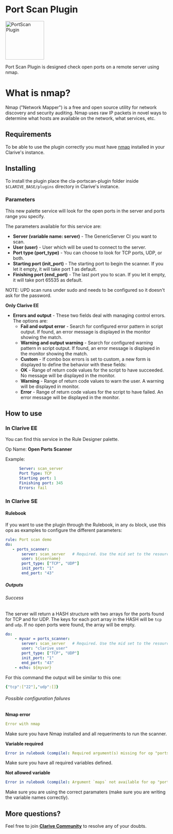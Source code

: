 # Port Scan Plugin

<img src="https://cdn.rawgit.com/clarive/cla-portscan-plugin/master/public/icon/portscan.svg?sanitize=true" alt="PortScan Plugin" title="PortScan Plugin" width="120" height="120">

Port Scan Plugin is designed check open ports on a remote server using nmap.

# What is nmap?

Nmap ("Network Mapper") is a free and open source utility for network discovery and security auditing.
Nmap uses raw IP packets in novel ways to determine what hosts are available on the network, what services, etc.

## Requirements

To be able to use the plugin correctly you must have [nmap](https://nmap.org/book/install.html) installed in your Clarive's instance.

## Installing

To install the plugin place the cla-portscan-plugin folder inside `$CLARIVE_BASE/plugins`
directory in Clarive's instance.

### Parameters

This new palette service will look for the open ports in the server and ports range you specify.

The parameters available for this service are:

- **Server (variable name: server)** - The GenericServer CI you want to scan.
- **User (user)** - User which will be used to connect to the server.
- **Port type (port_type)** - You can choose to look for TCP ports, UDP, or both.
- **Starting port (init_port)** - The starting port to begin the scanner. If you let it empty, it will take port 1 as default.
- **Finishing port (end_port)** - The last port you to scan. If you let it empty, it will take port 65535 as default.

NOTE: UPD scan runs under sudo and needs to be configured so it doesn't ask for the password.

**Only Clarive EE**

- **Errors and output** - These two fields deal with managing control errors. The options are:
   - **Fail and output error** - Search for configured error pattern in script output. If found, an error message is
     displayed in the monitor showing the match.
   - **Warning and output warning** - Search for configured warning pattern in script output. If found, an error message
     is displayed in the monitor showing the match.
   - **Custom** - If combo box errors is set to custom, a new form is displayed to define the behavior with these
     fields:
   - **OK** - Range of return code values for the script to have succeeded. No message will be displayed in the monitor.
   - **Warning** - Range of return code values to warn the user. A warning will be displayed in monitor.
   - **Error** - Range of return code values for the script to have failed. An error message will be displayed in the
     monitor.

## How to use

### In Clarive EE

You can find this service in the Rule Designer palette.

Op Name: **Open Ports Scanner**

Example:

```yaml
      Server: scan_server
      Port Type: TCP
      Starting port: 1
      Finishing port: 345
      Errors: fail 
``` 

### In Clarive SE

#### Rulebook

If you want to use the plugin through the Rulebook, in any `do` block, use this ops as examples to configure the different parameters:

```yaml
rule: Port scan demo
do:
   - ports_scanner:
       server: scan_server   # Required. Use the mid set to the resource you created
       user: ${username}
       port_type: ["TCP", "UDP"]
       init_port: "1"            
       end_port: "43"
```

##### Outputs

###### Success

The server will return a HASH structure with two arrays for the ports found for TCP and for UDP. The keys for each port array in the HASH will be `tcp` and `udp`.
If no open ports were found, the array will be empty.

```yaml
do:
    - myvar = ports_scanner:
       server: scan_server   # Required. Use the mid set to the resource you created
       user: "clarive_user"
       port_type: ["TCP", "UDP"]
       init_port: "1"            
       end_port: "43"
    - echo: ${myvar}
```

For this command the output will be similar to this one:

```yaml
{"tcp":["22"],"udp":[]}
```

###### Possible configuration failures

**Nmap error**

```yaml
Error with nmap
```

Make sure you have Nmap installed and all requeriments to run the scanner.

**Variable required**

```yaml
Error in rulebook (compile): Required argument(s) missing for op "ports_scanner": "server"
```

Make sure you have all required variables defined.

**Not allowed variable**

```yaml
Error in rulebook (compile): Argument `maps` not available for op "ports_scanner"
```

Make sure you are using the correct paramaters (make sure you are writing the variable names correctly).

## More questions?

Feel free to join **[Clarive Community](https://community.clarive.com/)** to resolve any of your doubts.